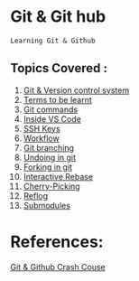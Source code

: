 **Git & Git hub**
=
    Learning Git & Github 
Topics Covered :
-
  1.   [Git & Version control system](https://github.com/ShrikanthDeva/Git-GitHub/blob/main/Chapter%201-Git-Version-control-system.md)
  2.   [Terms to be learnt](https://github.com/ShrikanthDeva/Git-GitHub/blob/main/Chapter%202-Terms.md)
  3.   [Git commands](https://github.com/ShrikanthDeva/Git-GitHub/blob/main/Chapter%203-Git-Commands.md)
  4.   [Inside VS Code](https://github.com/ShrikanthDeva/Git-GitHub/blob/main/Chapter%204-Inside-VSC.md)
  5.   [SSH Keys](https://github.com/ShrikanthDeva/Git-GitHub/blob/main/Chapter%205-SSH-Keys.md)
  6.   [Workflow](https://github.com/ShrikanthDeva/Git-GitHub/blob/main/Chapter%206-Workflow.md)
  7.   [Git branching](https://github.com/ShrikanthDeva/Git-GitHub/blob/main/Chapter%207-Branching-Merging.md)
  8.   [Undoing in git](https://github.com/ShrikanthDeva/Git-GitHub/blob/main/Chapter%208-Undoing-in-Git.md)
  9.   [Forking in git](https://github.com/ShrikanthDeva/Git-GitHub/blob/main/Chapter%209-Forking.md)
  10.  [Interactive Rebase](https://github.com/ShrikanthDeva/Git-GitHub/blob/main/Chapter%2010-%20Interactive-Rebase.md)
  11.  [Cherry-Picking](https://github.com/ShrikanthDeva/Git-GitHub/blob/main/Chapter%2011-%20Cherry-Picking.md)
  12.  [Reflog](https://github.com/ShrikanthDeva/Git-GitHub/blob/main/Chapter%2012-Reflog.md)
  13.  [Submodules](https://github.com/ShrikanthDeva/Git-GitHub/blob/main/Chapter%2013-%20Submodules.md)

References:
==

[Git & Github Crash Couse](https://www.youtube.com/watch?v=RGOj5yH7evk)
